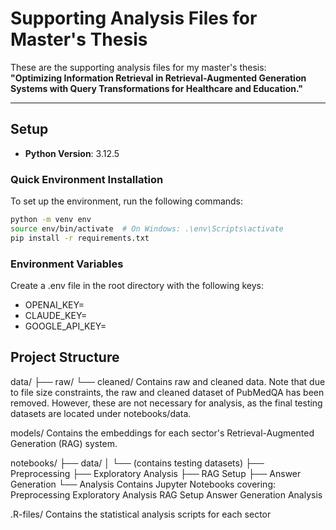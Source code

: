 # Supporting Analysis Files for Master's Thesis

These are the supporting analysis files for my master's thesis:  
**"Optimizing Information Retrieval in Retrieval-Augmented Generation Systems with Query Transformations for Healthcare and Education."**

---

## Setup

- **Python Version**: 3.12.5

### Quick Environment Installation
To set up the environment, run the following commands:

```bash
python -m venv env
source env/bin/activate  # On Windows: .\env\Scripts\activate
pip install -r requirements.txt
```

### Environment Variables
Create a .env file in the root directory with the following keys:
- OPENAI_KEY=<Your OpenAI API Key>
- CLAUDE_KEY=<Your Anthropic API Key>
- GOOGLE_API_KEY=<Your Gemini API Key>

## Project Structure
data/
├── raw/
└── cleaned/
    Contains raw and cleaned data. Note that due to file size constraints, the raw and cleaned dataset of PubMedQA has been removed. However, these are not necessary for analysis, as the final testing datasets are located under notebooks/data.

models/
    Contains the embeddings for each sector's Retrieval-Augmented Generation (RAG) system.

notebooks/
├── data/
│   └── (contains testing datasets)
├── Preprocessing
├── Exploratory Analysis
├── RAG Setup
├── Answer Generation
└── Analysis
    Contains Jupyter Notebooks covering:
        Preprocessing
        Exploratory Analysis
        RAG Setup
        Answer Generation
        Analysis

.R-files/
    Contains the statistical analysis scripts for each sector